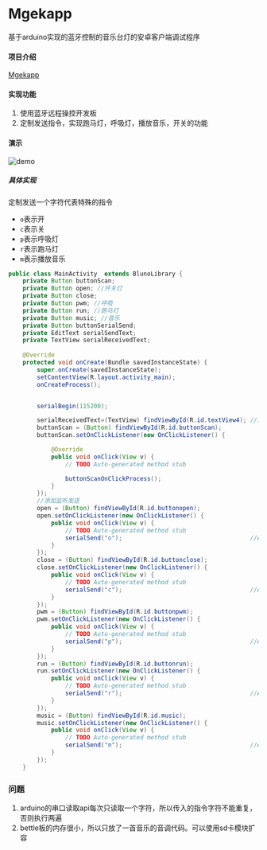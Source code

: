 # Mgekapp
基于arduino实现的蓝牙控制的音乐台灯的安卓客户端调试程序

#### 项目介绍

[Mgekapp](https://github.com/Landers1037/arduinomusicLED)

#### 实现功能

1. 使用蓝牙远程操控开发板
2. 定制发送指令，实现跑马灯，呼吸灯，播放音乐，开关的功能

#### 演示

![demo](http://file.mgek.cc/images/mgek/mgekapp/demo.jpg)

##### 具体实现

定制发送一个字符代表特殊的指令

- `o`表示开
- `c`表示关
- `p`表示呼吸灯
- `r`表示跑马灯
- `m`表示播放音乐

```java
public class MainActivity  extends BlunoLibrary {
	private Button buttonScan;
	private Button open; //开关灯
	private Button close;
	private Button pwm; //呼吸
	private Button run; //跑马灯
	private Button music; //音乐
	private Button buttonSerialSend;
	private EditText serialSendText;
	private TextView serialReceivedText;
	
	@Override
	protected void onCreate(Bundle savedInstanceState) {
		super.onCreate(savedInstanceState);
		setContentView(R.layout.activity_main);
        onCreateProcess();														//onCreate Process by BlunoLibrary


        serialBegin(115200);													//set the Uart Baudrate on BLE chip to 115200

        serialReceivedText=(TextView) findViewById(R.id.textView4);	//initial the EditText of the received data
        buttonScan = (Button) findViewById(R.id.buttonScan);					//initial the button for scanning the BLE device
        buttonScan.setOnClickListener(new OnClickListener() {

			@Override
			public void onClick(View v) {
				// TODO Auto-generated method stub

				buttonScanOnClickProcess();										//Alert Dialog for selecting the BLE device
			}
		});
		//添加监听发送
		open = (Button) findViewById(R.id.buttonopen);
		open.setOnClickListener(new OnClickListener() {
			public void onClick(View v) {
				// TODO Auto-generated method stub
				serialSend("o");									//Alert Dialog for selecting the BLE device
			}
		});
		close = (Button) findViewById(R.id.buttonclose);
		close.setOnClickListener(new OnClickListener() {
			public void onClick(View v) {
				// TODO Auto-generated method stub
				serialSend("c");									//Alert Dialog for selecting the BLE device
			}
		});
		pwm = (Button) findViewById(R.id.buttonpwm);
		pwm.setOnClickListener(new OnClickListener() {
			public void onClick(View v) {
				// TODO Auto-generated method stub
				serialSend("p");									//Alert Dialog for selecting the BLE device
			}
		});
		run = (Button) findViewById(R.id.buttonrun);
		run.setOnClickListener(new OnClickListener() {
			public void onClick(View v) {
				// TODO Auto-generated method stub
				serialSend("r");									//Alert Dialog for selecting the BLE device
			}
		});
		music = (Button) findViewById(R.id.music);
		music.setOnClickListener(new OnClickListener() {
			public void onClick(View v) {
				// TODO Auto-generated method stub
				serialSend("m");									//Alert Dialog for selecting the BLE device
			}
		});
	}
```

### 问题

1. arduino的串口读取api每次只读取一个字符，所以传入的指令字符不能重复，否则执行两遍
2. bettle板的内存很小，所以只放了一首音乐的音调代码。可以使用sd卡模块扩容